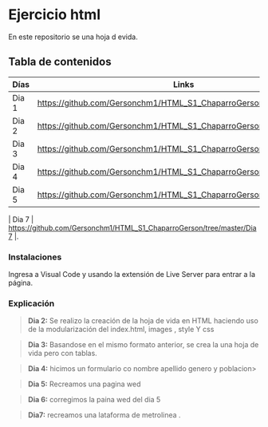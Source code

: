 # Ejercicio html
En este repositorio se una hoja d evida.

## Tabla de contenidos
| Días| Links  |
|--|--|
| Dia 1 |  https://github.com/Gersonchm1/HTML_S1_ChaparroGerson/tree/master/Dia1 |
| Dia 2 |  https://github.com/Gersonchm1/HTML_S1_ChaparroGerson/tree/master/Dia2 |
| Dia 3 |  https://github.com/Gersonchm1/HTML_S1_ChaparroGerson/tree/master/Dia3 |
| Dia 4 |  https://github.com/Gersonchm1/HTML_S1_ChaparroGerson/tree/master/Dia4
| Dia 5 |  https://github.com/Gersonchm1/HTML_S1_ChaparroGerson/tree/master/Dia5 |

| Dia 7 |  https://github.com/Gersonchm1/HTML_S1_ChaparroGerson/tree/master/Dia7 |.


### Instalaciones 
Ingresa a Visual Code y usando la extensión de Live Server para entrar a la página.

### Explicación

>**Dia 2:** Se realizo la creación de la hoja de vida en HTML haciendo uso de la modularización del index.html, images , style Y css

>**Dia 3:** Basandose en el mismo formato anterior, se crea la una hoja de vida pero con tablas.

>**Dia 4:** hicimos un formulario co nombre apellido genero y poblacion>

>**Dia 5:** Recreamos una pagina wed

>**Dia 6:** corregimos la paina wed del dia 5

>**Dia7:** recreamos una lataforma de metrolinea .

